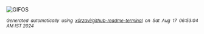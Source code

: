 <div align="justify">
<picture>
    <source media="(prefers-color-scheme: dark)" srcset="https://i.ibb.co/2djmK19/output-gif.gif">
    <source media="(prefers-color-scheme: light)" srcset="https://i.ibb.co/2djmK19/output-gif.gif">
    <img alt="GIFOS" src="https://i.ibb.co/2djmK19/output-gif.gif">
</picture>

<sub><i>Generated automatically using [x0rzavi/github-readme-terminal](https://github.com/x0rzavi/github-readme-terminal) on Sat Aug 17 06:53:04 AM IST 2024</i></sub>

<!-- <details>
<summary>More details</summary>

</details> -->
</div>

<!-- Image deletion URL: https://ibb.co/pd3GXB7/348342ad0731d39a5d118b02433e5c6e -->